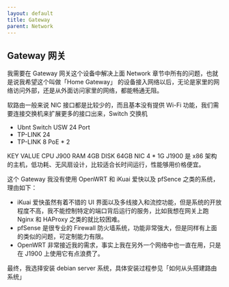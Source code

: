 ```yaml
---
layout: default
title: Gateway
parent: Network
---
```


## Gateway 网关

我需要在 Gateway 网关这个设备中解决上面 Network 章节中所有的问题，也就是说我希望这个叫做「Home Gateway」 的设备接入网络以后，无论是家里的网络访问外部，还是从外面访问家里的网络，都能畅通无阻。

软路由一般来说 NIC 接口都是比较少的，而且基本没有提供 Wi-Fi 功能，我们需要连接交换机来扩展更多的接口出来，Switch 交换机

* Ubnt Switch USW 24 Port
* TP-LINK 24
* TP-LINK 8 PoE * 2

KEY	VALUE
CPU	J900
RAM	4GB
DISK	64GB
NIC	4 * 1G
J1900 是 x86 架构的主机，低功耗、无风扇设计，比较适合长时间运行，性能够用价格便宜。

这个 Gateway 我没有使用 OpenWRT 和 iKuai 爱快以及 pfSence 之类的系统，理由如下：

* iKuai 爱快虽然有着不错的 UI 界面以及多线接入和流控功能，但是系统的开放程度不高，我不能控制特定的端口背后运行的服务，比如我想在网关上跑 Nginx 和 HAProxy 之类的就比较困难。
* pfSense 是很专业的 Firewall 防火墙系统，功能非常强大，但是同样有上面的类似的问题，可定制能力有限。
* OpenWRT 非常接近我的需求，事实上我在另外一个网络中也一直在用，只是在 J1900 上使用它有点浪费了。

最终，我选择安装 debian server 系统，具体安装过程参见「如何从头搭建路由系统」

